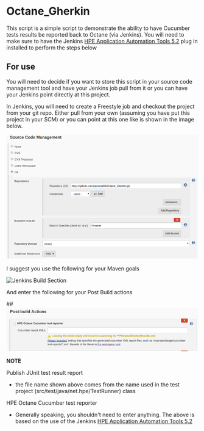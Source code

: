 # Octane_Gherkin
This script is a simple script to demonstrate the ability to have Cucumber tests results be reported back to Octane (via Jenkins).  You will need to make sure to have the Jenkins [HPE Application Automation Tools 5.2](https://wiki.jenkins.io/display/JENKINS/HPE+Application+Automation+Tools) plug in installed to perform the steps below

## For use
You will need to decide if you want to store this script in your source code management tool and have your Jenkins job pull from it or you can have your Jenkins point directly at this project.

In Jenkins, you will need to create a Freestyle job and checkout the project from your git repo.  Either pull from your own (assuming you have put this project in your SCM) or you can point at this one like is shown in the image below.

![Jenkins Build Section](docImg/jenkinsScm.png?raw=true)

I suggest you use the following for your Maven goals

![Jenkins Build Section](docImg/jenkinsBuild.png?raw=true)

And enter the following for your Post Build actions 

##![Jenkins Post Build Section](docImg/jenkinsPostBuild2.png?raw=true)

**NOTE**

Publish JUnit test result report
* the file name shown above comes from the name used in the test project (src/test/java/net.hpe/TestRunner) class

HPE Octane Cucumber test reporter
* Generally speaking, you shouldn't need to enter anything.  The above is based on the use of the Jenkins [HPE Application Automation Tools 5.2](https://wiki.jenkins.io/display/JENKINS/HPE+Application+Automation+Tools)
